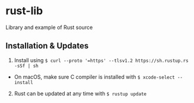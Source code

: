 # rust-lib

Library and example of Rust source

## Installation & Updates

1. Install using `$ curl --proto '=https' --tlsv1.2 https://sh.rustup.rs -sSf | sh`
  + On macOS, make sure C compiler is installed with `$ xcode-select --install`
2. Rust can be updated at any time with `$ rustup update`

